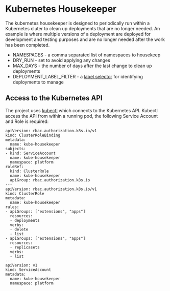 # Kubernetes Housekeeper

The kubernetes housekeeper is designed to periodically run within a Kubernetes cluter to clean up deployments that are
no longer needed. An example is where multiple versions of a deployment are deployed for development and testing
purposes and are no longer needed after the work has been completed.

* NAMESPACES - a comma separated list of namespaces to housekeep
* DRY_RUN - set to avoid applying any changes
* MAX_DAYS - the number of days after the last change to clean up deployments
* DEPLOYMENT_LABEL_FILTER - a
[label selector](https://kubernetes.io/docs/concepts/overview/working-with-objects/labels/#label-selectors) for
identifying deployments to manage

## Access to the Kubernetes API

The project uses [kubectl](https://kubernetes.io/docs/reference/kubectl/kubectl/) which connects to the Kubernetes API.
Kubectl access the API from within a running pod, the following Service Account and Role is required:

```
apiVersion: rbac.authorization.k8s.io/v1
kind: ClusterRoleBinding
metadata:
  name: kube-housekeeper
subjects:
- kind: ServiceAccount
  name: kube-housekeeper
  namespace: platform
roleRef:
  kind: ClusterRole
  name: kube-housekeeper
  apiGroup: rbac.authorization.k8s.io
---
apiVersion: rbac.authorization.k8s.io/v1
kind: ClusterRole
metadata:
  name: kube-housekeeper
rules:
- apiGroups: ["extensions", "apps"]
  resources:
  - deployments
  verbs:
  - delete
  - list
- apiGroups: ["extensions", "apps"]
  resources:
  - replicasets
  verbs:
  - list
---
apiVersion: v1
kind: ServiceAccount
metadata:
  name: kube-housekeeper
  namespace: platform
```